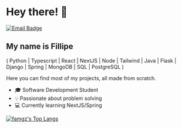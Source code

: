 <h1>Hey there! 👋</h1>

[![Email Badge](https://img.shields.io/badge/-famgz@proton.me-6633cc?style=flat-square&logo=Proton&logoColor=white&link=mailto:famgz@proton.me)](mailto:famgz@proton.me)


## My name is Fillipe
( Python | Typescript | React | NextJS | Node | Tailwind | Java | Flask | Django | Spring |  MongoDB | SQL | PostgreSQL )


Here you can find most of my projects, all made from scratch.


- 🎓 Software Development Student
- 💡 Passionate about problem solving
- 💻 Currently learning NextJS/Spring

[![famgz's Top Langs](https://github-readme-stats.vercel.app/api/top-langs/?username=famgz&layout=compact&custom_title=Languages)](https://github.com/anuraghazra/github-readme-stats)
